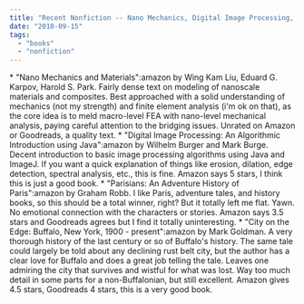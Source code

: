 ```yaml
---
title: "Recent Nonfiction -- Nano Mechanics, Digital Image Processing, Parisians, Buffalo"
date: "2010-09-15"
tags: 
  - "books"
  - "nonfiction"
---
```


\* "Nano Mechanics and Materials":amazon by Wing Kam Liu, Eduard G. Karpov, Harold S. Park. Fairly dense text on modeling of nanoscale materials and composites. Best approached with a solid understanding of mechanics (not my strength) and finite element analysis (i'm ok on that), as the core idea is to meld macro-level FEA with nano-level mechanical analysis, paying careful attention to the bridging issues. Unrated on Amazon or Goodreads, a quality text. \* "Digital Image Processing: An Algorithmic Introduction using Java":amazon by Wilhelm Burger and Mark Burge. Decent introduction to basic image processing algorithms using Java and ImageJ. If you want a quick explanation of things like erosion, dilation, edge detection, spectral analysis, etc., this is fine. Amazon says 5 stars, I think this is just a good book. \* "Parisians: An Adventure History of Paris":amazon by Graham Robb. I like Paris, adventure tales, and history books, so this should be a total winner, right? But it totally left me flat. Yawn. No emotional connection with the characters or stories. Amazon says 3.5 stars and Goodreads agrees but I find it totally uninteresting. \* "City on the Edge: Buffalo, New York, 1900 - present":amazon by Mark Goldman. A very thorough history of the last century or so of Buffalo's history. The same tale could largely be told about any declining rust belt city, but the author has a clear love for Buffalo and does a great job telling the tale. Leaves one admiring the city that survives and wistful for what was lost. Way too much detail in some parts for a non-Buffalonian, but still excellent. Amazon gives 4.5 stars, Goodreads 4 stars, this is a very good book.

